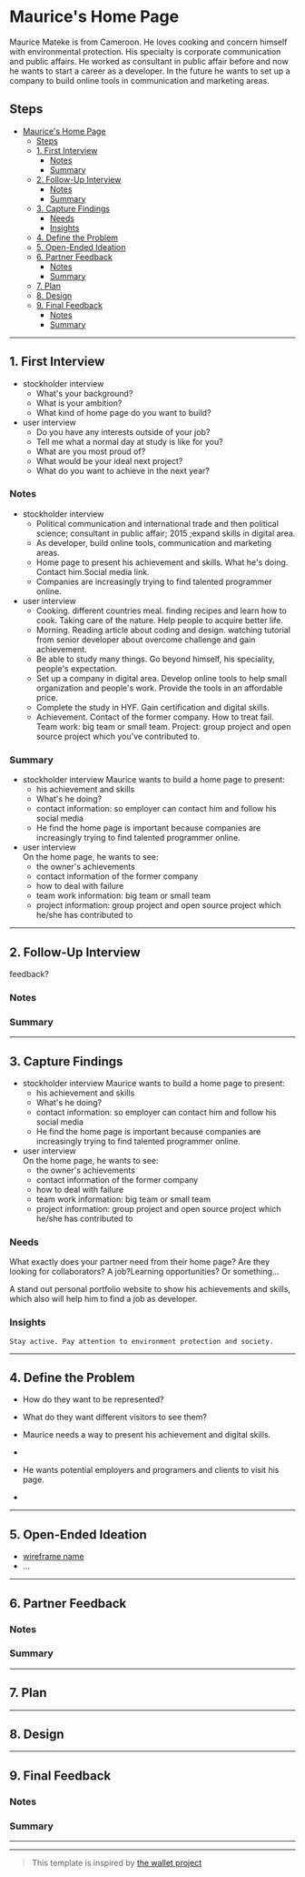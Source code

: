 # Maurice's Home Page

<!-- introduce your interviewee -->

Maurice Mateke is from Cameroon. He loves cooking and concern himself with environmental protection. His specialty is corporate communication and public affairs. He worked as consultant in public affair before and now he wants to start a career as a developer. In the future he wants to set up a company to build online tools in communication and marketing areas.

## Steps

- [Maurice's Home Page](#maurices-home-page)
  - [Steps](#steps)
  - [1. First Interview](#1-first-interview)
    - [Notes](#notes)
    - [Summary](#summary)
  - [2. Follow-Up Interview](#2-follow-up-interview)
    - [Notes](#notes-1)
    - [Summary](#summary-1)
  - [3. Capture Findings](#3-capture-findings)
    - [Needs](#needs)
    - [Insights](#insights)
  - [4. Define the Problem](#4-define-the-problem)
  - [5. Open-Ended Ideation](#5-open-ended-ideation)
  - [6. Partner Feedback](#6-partner-feedback)
    - [Notes](#notes-2)
    - [Summary](#summary-2)
  - [7. Plan](#7-plan)
  - [8. Design](#8-design)
  - [9. Final Feedback](#9-final-feedback)
    - [Notes](#notes-3)
    - [Summary](#summary-3)

---

## 1. First Interview

<!--
  Take a few minutes getting to know your partner and their ambitions. Ask questions about:

  - Their background (Professional, programming, personal)
  - Their ambitions (Professional, programming, personal)
  - Outside interests (For tying into a personal statement)
  - And much more ... listen to your partner and ask questions about what they tell you.

  The best way to do your interview is with a lot of `why?`. Start your interview with one or two open-ended questions and follow up with a lot of `why?`, this gives your partner the chance to really explain themselves instead of just answering your questions. You might find that they even learn something about themselves!
-->

- stockholder interview
  - What's your background?
  - What is your ambition?
  - What kind of home page do you want to build?
- user interview
  - Do you have any interests outside of your job?
  - Tell me what a normal day at study is like for you?
  - What are you most proud of?
  - What would be your ideal next project?
  - What do you want to achieve in the next year?

### Notes

<!-- Notes you took during the interview. -->

- stockholder interview
  - Political communication and international trade and then political science;
    consultant in public affair; 2015 ;expand skills in digital area.
  - As developer, build online tools, communication and marketing areas.
  - Home page to present his achievement and skills. What he's doing. Contact
    him.Social media link.
  - Companies are increasingly trying to find talented programmer online.
- user interview
  - Cooking. different countries meal. finding recipes and learn how to cook.
    Taking care of the nature. Help people to acquire better life.
  - Morning. Reading article about coding and design. watching tutorial from
    senior developer about overcome challenge and gain achievement.
  - Be able to study many things. Go beyond himself, his speciality, people's
    expectation.
  - Set up a company in digital area. Develop online tools to help small
    organization and people's work. Provide the tools in an affordable price.
  - Complete the study in HYF. Gain certification and digital skills.
  - Achievement. Contact of the former company. How to treat fail. Team work:
    big team or small team. Project: group project and open source project which
    you've contributed to.

### Summary

<!-- Consolidate your notes into a few sentences. Do your best to express what your partner was trying to say, not what you learned from them. -->

- stockholder interview
  Maurice wants to build a home page to present:   
  - his achievement and skills  
  - What's he doing?   
  - contact information: so employer can contact him and follow his social media  
  - He find the home page is important because companies are increasingly trying to find talented programmer online.    
- user interview  
  On the home page, he wants to see:  
  - the owner's achievements  
  - contact information of the former company  
  - how to deal with failure  
  - team work information: big team or small team  
  - project information: group project and open source project which he/she has contributed to  

---

## 2. Follow-Up Interview

<!--
  In this follow up interview you will present to your partner a summary of your first interview. You will do your best effort to understand, rephrase, and communicate your partners needs back to them. Take this chance to listen for their feedback on how well you understand their situation. Update your notes accordingly
-->
feedback?

### Notes

### Summary

---

## 3. Capture Findings

<!-- Take some time to consolidate & summarize what you learned in the previous two interviews. -->

- stockholder interview
  Maurice wants to build a home page to present:   
  - his achievement and skills  
  - What's he doing?   
  - contact information: so employer can contact him and follow his social media  
  - He find the home page is important because companies are increasingly trying to find talented programmer online.    
- user interview  
  On the home page, he wants to see:  
  - the owner's achievements  
  - contact information of the former company  
  - how to deal with failure  
  - team work information: big team or small team  
  - project information: group project and open source project which he/she has contributed to  

### Needs

<!-- What exactly does your partner need from their home page? Are they looking for collaborators? A job?Learning opportunities? Or something you never expected? -->
What exactly does your partner need from their home page? Are they looking for collaborators? A job?Learning opportunities? Or something...

A stand out personal portfolio website to show his achievements and skills, which also will help him to find a job as developer.
### Insights

<!-- New learnings about your partner to use in your design -->
    Stay active. Pay attention to environment protection and society.
---

## 4. Define the Problem

<!--
  In your own words describe:

  - Why does your partner need this home page?
  - How do they want to be represented?
  - Who do they want to visit their page?
  - What do they want different visitors to see them?

  A useful format:

  - _partner's name_ needs a way to _?_.
    - Unexpectedly, in their world, _?_.
-->
- How do they want to be represented?
- What do they want different visitors to see them?
  
  
- Maurice needs a way to present his achievement and digital skills.
- 
- He wants potential employers and programers and clients to visit his page.
- 
---

## 5. Open-Ended Ideation

<!--
  Sketch up a few wireframes for your partner's home page with no regard for your their programming ability, time constraints, technical constraints, or any other practical considerations.
  How are the designs different? How does each one serve your partner differently?
-->

- [wireframe name]()
- ...

---

## 6. Partner Feedback

<!-- Discuss your ideas with your partner. lots of `why?`. -->

### Notes

### Summary

---

## 7. Plan

<!-- With your partner, come up with a Backlog and Wireframe for their Home page -->

---

## 8. Design

<!-- Propose an Atomic Design for your partner's home page. This could include a color palate, button designs, icons, ... -->

---

## 9. Final Feedback

<!--
  The Design Process is never finished!

  After you've finished the Plan & Design ask your partner for feedback. In a professional setting this would be the beginning of a whole new development cycle.
-->

### Notes

### Summary

---

---

> This template is inspired by
> [the wallet project](https://dschool-old.stanford.edu/sandbox/groups/designresources/wiki/4dbb2/attachments/e1005/TheWalletProjectB%26W2012.pdf?sessionID=8af88fee76ecd1fb7879c915073461486c425622)
